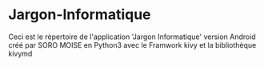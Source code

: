 # Jargon-Informatique
Ceci est le répertoire de l'application 'Jargon Informatique' version Android créé par SORO MOISE en Python3 avec le Framwork kivy et la bibliothèque kivymd 
